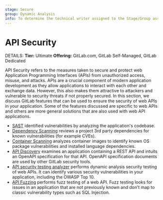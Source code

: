 ```yaml
---
stage: Secure
group: Dynamic Analysis
info: To determine the technical writer assigned to the Stage/Group associated with this page, see https://handbook.gitlab.com/handbook/product/ux/technical-writing/#assignments
---
```


# API Security

DETAILS:
**Tier:** Ultimate
**Offering:** GitLab.com, GitLab Self-Managed, GitLab Dedicated

API Security refers to the measures taken to secure and protect web Application Programming Interfaces (APIs) from unauthorized access, misuse, and attacks.
APIs are a crucial component of modern application development as they allow applications to interact with each other and exchange data.
However, this also makes them attractive to attackers and vulnerable to security threats if not properly secured.
In this section, we discuss GitLab features that can be used to ensure the security of web APIs in your application.
Some of the features discussed are specific to web APIs and others are more general solutions that are also used with web API applications.

- [SAST](../sast/index.md) identified vulnerabilities by analyzing the application's codebase.
- [Dependency Scanning](../dependency_scanning/index.md) reviews a project 3rd party dependencies for known vulnerabilities (for example CVEs).
- [Container Scanning](../container_scanning/index.md) analyzes container images to identify known OS package vulnerabilities and installed language dependencies.
- [API Discovery](api_discovery/index.md) examines an application containing a REST API and intuits an OpenAPI specification for that API. OpenAPI specification documents are used by other GitLab security tools.
- [API security testing analyzer](../api_security_testing/index.md) performs dynamic analysis security testing of web APIs. It can identify various security vulnerabilities in your application, including the OWASP Top 10.
- [API Fuzzing](../api_fuzzing/index.md) performs fuzz testing of a web API. Fuzz testing looks for issues in an application that are not previously known and don't map to classic vulnerability types such as SQL Injection.
